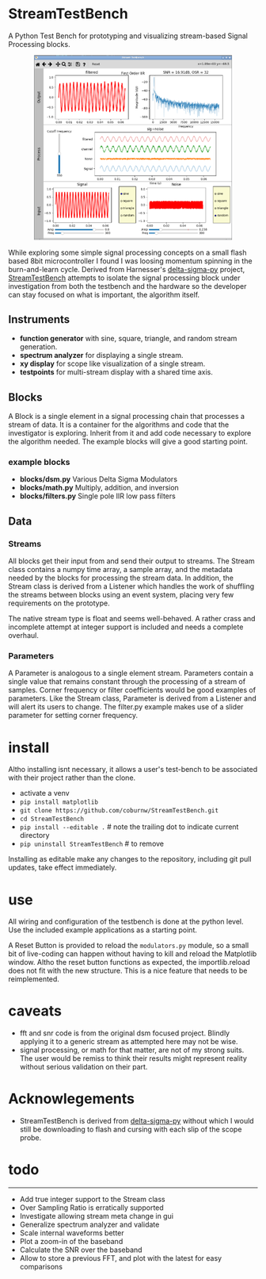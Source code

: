 # StreamTestBench
A Python Test Bench for prototyping and visualizing stream-based
Signal Processing blocks.

<p style="text-align: center;">
  <img src="doc/screen_shot.png" alt="isolated" width="400" title="Screen Shot"/>
</p>

While exploring some simple signal processing concepts
on a small flash based 8bit microcontroller I found I was
loosing momentum spinning in the burn-and-learn cycle. 
Derived from Harnesser's 
[delta-sigma-py](http://github.com/Harnesser/delta-sigma-py)
project, 
[StreamTestBench](http://github.com/coburnw/StreamTestBench) 
attempts to isolate the signal 
processing block under investigation from both the testbench and
the hardware so the developer can stay focused on what is important,
the algorithm itself.

## Instruments
* **function generator** with sine, square, triangle, and random stream generation.
* **spectrum analyzer** for displaying a single stream.
* **xy display** for scope like visualization of a single stream.
* **testpoints** for multi-stream display with a shared time axis.

## Blocks
A Block is a single element in a signal processing chain that processes
a stream of data.  It is a container for the algorithms and 
code that the investigator is exploring.  Inherit from it and add code
necessary to explore the algorithm needed.  The example blocks
will give a good starting point.

### example blocks
* **blocks/dsm.py** Various Delta Sigma Modulators
* **blocks/math.py** Multiply, addition, and inversion
* **blocks/filters.py** Single pole IIR low pass filters

## Data
### Streams
All blocks get their input from and send their output to streams.
The Stream class contains a numpy time array, a sample array, and
the metadata needed by the blocks for processing the
stream data.  In addition, the Stream class is derived from a Listener
which handles the work of shuffling the streams between blocks using
an event system, placing very few requirements on the prototype.

The native stream type is float and seems well-behaved. A rather
crass and incomplete attempt at integer support is included and 
needs a complete overhaul. 

### Parameters
A Parameter is analogous to a single element stream.  Parameters contain
a single value that remains constant through the processing of a stream
of samples.  Corner frequency or filter coefficients would be good
examples of parameters.  Like the Stream class, Parameter is derived 
from a Listener and will alert its users to change.  The filter.py 
example makes use of a slider parameter for setting corner frequency.

# install
Altho installing isnt necessary, it allows a user's test-bench
to be associated with their project rather than the clone.
* activate a venv
* `pip install matplotlib`
* `git clone https://github.com/coburnw/StreamTestBench.git`
* `cd StreamTestBench`
* `pip install --editable .` # note the trailing dot to indicate current directory
* `pip uninstall StreamTestBench` # to remove

Installing as editable make any changes to the repository, including
git pull updates, take effect immediately.

# use
All wiring and configuration of the testbench is done at the python
level.  Use the included example applications as a starting point.

A Reset Button is provided to reload the `modulators.py` module,
so a small bit of live-coding can happen without having to kill and
reload the Matplotlib window.  Altho the reset button functions as 
expected, the importlib.reload does not fit with the new structure.
This is a nice feature that needs to be reimplemented.

# caveats
* fft and snr code is from the original dsm focused project.  Blindly
applying it to a generic stream as attempted here may not be wise.
* signal processing, or math for that matter, are not of my
strong suits.  The user would be remiss to think their results might
represent reality without serious validation on their part.

# Acknowlegements
* StreamTestBench is derived from
  [delta-sigma-py](https://github.com/Harnesser/delta-sigma-py)
without which I would still be downloading to flash and cursing with
each slip of the scope probe.

# todo
---------------
* Add true integer support to the Stream class
* Over Sampling Ratio is erratically supported
* Investigate allowing stream meta change in gui
* Generalize spectrum analyzer and validate
* Scale internal waveforms better
* Plot a zoom-in of the baseband
* Calculate the SNR over the baseband
* Allow to store a previous FFT, and plot with the
  latest for easy comparisons

